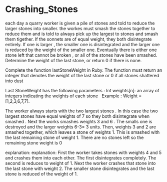 # Crashing_Stones
each day a quarry worker is given a pile of stones and told to reduce the larger stones into smaller. the workes must smash the stones together to reduce them and is told to always pick up the largest to stones and smash them tigether. If the sonnets are of equal weight, they both disintegrate entirely. If one is larger , the smaller one is disintegrated and the larger one is reduced by the weight of the smaller one. Eventually there is either one stone left that cannot be broken , or all of the stones have been smashed. Determine the weight of the last stone, or return 0 if there is none. 

Complete the function lastStoneWeight in Ruby. The function must return an integer that denotes the weight of the last stone or 0 if all stones shattered into dust

Last StoneWeight has the following parameters :
Int weights[n]: an array of integers indicating the weights of each stone  
Example :
Weight = [1,2,3,6,7,7].

The worker always starts with the two largest stones . In this case the two largest stones  have equal weights of 7 so they both disintegrate when smashed . Next the works smashes weights 3 and 6 . The smalls one is destroyed and the larger weights 6-3= 3 units. Then, weights 3 and 2 are smashed together, which leaves a stone of weights 1. This is smashed with the last remaining stone of weight 1. There are no stones left so the remaining stone weight is 0

explanation:
explanation:
First the worker takes stones with weights 4 and 5 and crashes them into each other. The first disintegrates completely. The second is reduces to weight of 1. Next the worker crashes that stone into the last stone with weight 2. The smaller stone disintegrates and the last stone is reduced of the weight of 1.
